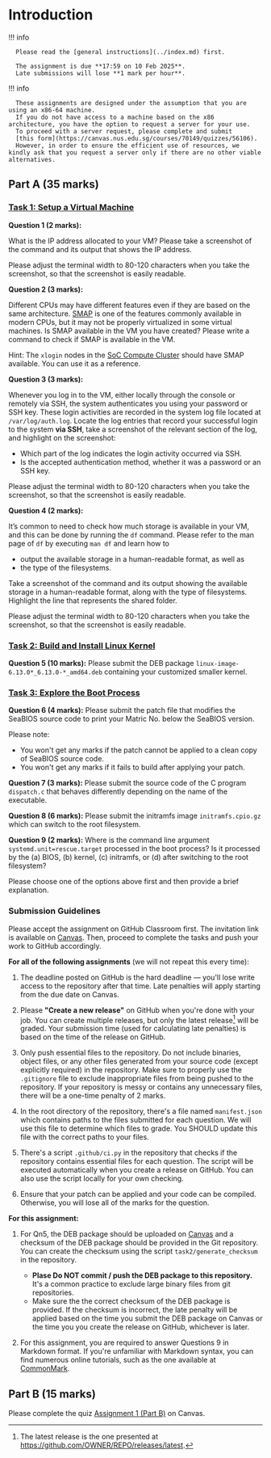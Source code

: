 # Introduction

!!! info

      Please read the [general instructions](../index.md) first.

      The assignment is due **17:59 on 10 Feb 2025**.
      Late submissions will lose **1 mark per hour**.

!!! info

      These assignments are designed under the assumption that you are using an x86-64 machine.
      If you do not have access to a machine based on the x86 architecture, you have the option to request a server for your use.
      To proceed with a server request, please complete and submit
      [this form](https://canvas.nus.edu.sg/courses/70149/quizzes/56106).
      However, in order to ensure the efficient use of resources, we kindly ask that you request a server only if there are no other viable alternatives.

## Part A (35 marks)

### [Task 1: Setup a Virtual Machine](task-vm.md)

**Question 1 (2 marks):**

What is the IP address allocated to your VM?
Please take a screenshot of the command and its output that shows the IP address.

Please adjust the terminal width to 80-120 characters when you take the screenshot, so that the screenshot is easily readable.

**Question 2 (3 marks):**

Different CPUs may have different features even if they are based on the same architecture.
[SMAP](https://en.wikipedia.org/wiki/Supervisor_Mode_Access_Prevention) is one of the features commonly available in modern CPUs, but it may not be properly virtualized in some virtual machines.
Is SMAP available in the VM you have created?
Please write a command to check if SMAP is available in the VM.

Hint:
The `xlogin` nodes in the [SoC Compute Cluster](https://dochub.comp.nus.edu.sg/cf/guides/compute-cluster/start) should have SMAP available.
You can use it as a reference.

**Question 3 (3 marks):**

Whenever you log in to the VM, either locally through the console or remotely via SSH, the system authenticates you using your password or SSH key.
These login activities are recorded in the system log file located at `/var/log/auth.log`.
Locate the log entries that record your successful login to the system **via SSH**, take a screenshot of the relevant section of the log, and highlight on the screenshot:

- Which part of the log indicates the login activity occurred via SSH.
- Is the accepted authentication method, whether it was a password or an SSH key.

Please adjust the terminal width to 80-120 characters when you take the screenshot, so that the screenshot is easily readable.

**Question 4 (2 marks):**

It’s common to need to check how much storage is available in your VM, and this can be done by running the `df` command.
Please refer to the man page of `df` by executing `man df` and learn how to

- output the available storage in a human-readable format, as well as
- the type of the filesystems.

Take a screenshot of the command and its output showing the available storage in a human-readable format, along with the type of filesystems. Highlight the line that represents the shared folder.

Please adjust the terminal width to 80-120 characters when you take the screenshot, so that the screenshot is easily readable.

### [Task 2: Build and Install Linux Kernel](task-kbuild.md)

**Question 5 (10 marks):**
Please submit the DEB package `linux-image-6.13.0*_6.13.0-*_amd64.deb` containing your customized smaller kernel.

### [Task 3: Explore the Boot Process](task-boot.md)

**Question 6 (4 marks):**
Please submit the patch file that modifies the SeaBIOS source code to print your Matric No. below the SeaBIOS version.

Please note:

- You won't get any marks if the patch cannot be applied to a clean copy of SeaBIOS source code.
- You won't get any marks if it fails to build after applying your patch.

**Question 7 (3 marks):**
Please submit the source code of the C program `dispatch.c` that behaves differently depending on the name of the executable.

**Question 8 (6 marks):**
Please submit the initramfs image `initramfs.cpio.gz` which can switch to the root filesystem.

**Question 9 (2 marks):**
Where is the command line argument `systemd.unit=rescue.target` processed in the boot process?
Is it processed by the (a) BIOS, (b) kernel, (c) initramfs, or (d) after switching to the root filesystem?

Please choose one of the options above first and then provide a brief explanation.

### Submission Guidelines

Please accept the assignment on GitHub Classroom first.
The invitation link is available on [Canvas](https://canvas.nus.edu.sg/courses/70149/assignments/166038).
Then, proceed to complete the tasks and push your work to GitHub accordingly.

**For all of the following assignments** (we will not repeat this every time):

1. The deadline posted on GitHub is the hard deadline — you'll lose write access to the repository after that time.
   Late penalties will apply starting from the due date on Canvas.

1. Please **"Create a new release"** on GitHub when you're done with your job.
   You can create multiple releases, but only the latest release[^latest] will be graded.
   Your submission time (used for calculating late penalties) is based on the time of the release on GitHub.

1. Only push essential files to the repository.
   Do not include binaries, object files, or any other files generated from your source code (except explicitly required) in the repository.
   Make sure to properly use the `.gitignore` file to exclude inappropriate files from being pushed to the repository.
   If your repository is messy or contains any unnecessary files, there will be a one-time penalty of 2 marks.

1. In the root directory of the repository, there's a file named `manifest.json` which contains paths to the files submitted for each question.
   We will use this file to determine which files to grade.
   You SHOULD update this file with the correct paths to your files.

1. There's a script `.github/ci.py` in the repository that checks if the repository contains essential files for each question.
   The script will be executed automatically when you create a release on GitHub.
   You can also use the script locally for your own checking.

1. Ensure that your patch can be applied and your code can be compiled.
   Otherwise, you will lose all of the marks for the question.

**For this assignment:**

1. For Qn5, the DEB package should be uploaded on [Canvas](https://canvas.nus.edu.sg/courses/70149/assignments/166038) and a checksum of the DEB package should be provided in the Git repository.
   You can create the checksum using the script `task2/generate_checksum` in the repository.

   - **Plase Do NOT commit / push the DEB package to this repository.**
     It's a common practice to exclude large binary files from git repositories.
   - Make sure the the correct checksum of the DEB package is provided.
     If the checksum is incorrect, the late penalty will be applied based on the time you submit the DEB package on Canvas or the time you you create the release on GitHub, whichever is later.

1. For this assignment, you are required to answer Questions 9 in Markdown format.
   If you're unfamiliar with Markdown syntax, you can find numerous online tutorials, such as the one available at [CommonMark](https://commonmark.org/help/tutorial/).

[^latest]: The latest release is the one presented at https://github.com/OWNER/REPO/releases/latest.

## Part B (15 marks)

Please complete the quiz [Assignment 1 (Part B)](https://canvas.nus.edu.sg/courses/70149/quizzes/56514) on Canvas.
